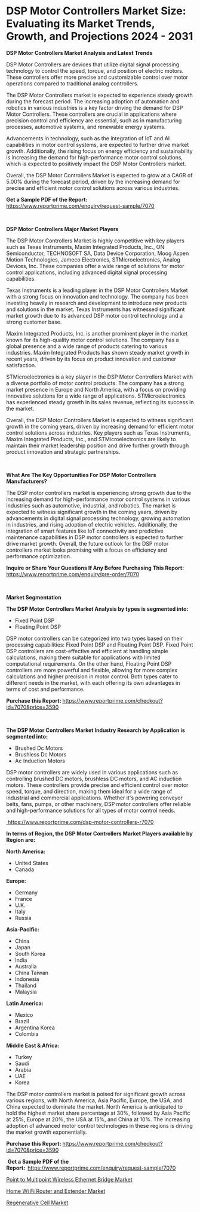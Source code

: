 <p><h1>DSP Motor Controllers Market Size: Evaluating its Market Trends, Growth, and Projections 2024 - 2031</h1></p><p><strong>DSP Motor Controllers Market Analysis and Latest Trends</strong></p>
<p><p>DSP Motor Controllers are devices that utilize digital signal processing technology to control the speed, torque, and position of electric motors. These controllers offer more precise and customizable control over motor operations compared to traditional analog controllers.</p><p>The DSP Motor Controllers market is expected to experience steady growth during the forecast period. The increasing adoption of automation and robotics in various industries is a key factor driving the demand for DSP Motor Controllers. These controllers are crucial in applications where precision control and efficiency are essential, such as in manufacturing processes, automotive systems, and renewable energy systems.</p><p>Advancements in technology, such as the integration of IoT and AI capabilities in motor control systems, are expected to further drive market growth. Additionally, the rising focus on energy efficiency and sustainability is increasing the demand for high-performance motor control solutions, which is expected to positively impact the DSP Motor Controllers market.</p><p>Overall, the DSP Motor Controllers Market is expected to grow at a CAGR of 5.00% during the forecast period, driven by the increasing demand for precise and efficient motor control solutions across various industries.</p></p>
<p><strong>Get a Sample PDF of the Report:&nbsp;</strong> <a href="https://www.reportprime.com/enquiry/request-sample/7070">https://www.reportprime.com/enquiry/request-sample/7070</a></p>
<p>&nbsp;</p>
<p><strong>DSP Motor Controllers Major Market Players</strong></p>
<p><p>The DSP Motor Controllers Market is highly competitive with key players such as Texas Instruments, Maxim Integrated Products, Inc., ON Semiconductor, TECHNOSOFT SA, Data Device Corporation, Moog Aspen Motion Technologies, Jameco Electronics, STMicroelectronics, Analog Devices, Inc. These companies offer a wide range of solutions for motor control applications, including advanced digital signal processing capabilities.</p><p>Texas Instruments is a leading player in the DSP Motor Controllers Market with a strong focus on innovation and technology. The company has been investing heavily in research and development to introduce new products and solutions in the market. Texas Instruments has witnessed significant market growth due to its advanced DSP motor control technology and a strong customer base.</p><p>Maxim Integrated Products, Inc. is another prominent player in the market known for its high-quality motor control solutions. The company has a global presence and a wide range of products catering to various industries. Maxim Integrated Products has shown steady market growth in recent years, driven by its focus on product innovation and customer satisfaction.</p><p>STMicroelectronics is a key player in the DSP Motor Controllers Market with a diverse portfolio of motor control products. The company has a strong market presence in Europe and North America, with a focus on providing innovative solutions for a wide range of applications. STMicroelectronics has experienced steady growth in its sales revenue, reflecting its success in the market.</p><p>Overall, the DSP Motor Controllers Market is expected to witness significant growth in the coming years, driven by increasing demand for efficient motor control solutions across industries. Key players such as Texas Instruments, Maxim Integrated Products, Inc., and STMicroelectronics are likely to maintain their market leadership position and drive further growth through product innovation and strategic partnerships.</p></p>
<p>&nbsp;</p>
<p><strong>What Are The Key Opportunities For DSP Motor Controllers Manufacturers?</strong></p>
<p><p>The DSP motor controllers market is experiencing strong growth due to the increasing demand for high-performance motor control systems in various industries such as automotive, industrial, and robotics. The market is expected to witness significant growth in the coming years, driven by advancements in digital signal processing technology, growing automation in industries, and rising adoption of electric vehicles. Additionally, the integration of smart features like IoT connectivity and predictive maintenance capabilities in DSP motor controllers is expected to further drive market growth. Overall, the future outlook for the DSP motor controllers market looks promising with a focus on efficiency and performance optimization.</p></p>
<p><strong>Inquire or Share Your Questions If Any Before Purchasing This Report:</strong> <a href="https://www.reportprime.com/enquiry/pre-order/7070">https://www.reportprime.com/enquiry/pre-order/7070</a></p>
<p>&nbsp;</p>
<p><strong>Market Segmentation</strong></p>
<p><strong>The DSP Motor Controllers Market Analysis by types is segmented into:</strong></p>
<p><ul><li>Fixed Point DSP</li><li>Floating Point DSP</li></ul></p>
<p><p>DSP motor controllers can be categorized into two types based on their processing capabilities: Fixed Point DSP and Floating Point DSP. Fixed Point DSP controllers are cost-effective and efficient at handling simple calculations, making them suitable for applications with limited computational requirements. On the other hand, Floating Point DSP controllers are more powerful and flexible, allowing for more complex calculations and higher precision in motor control. Both types cater to different needs in the market, with each offering its own advantages in terms of cost and performance.</p></p>
<p><strong>Purchase this Report:&nbsp;</strong><a href="https://www.reportprime.com/checkout?id=7070&price=3590">https://www.reportprime.com/checkout?id=7070&price=3590</a></p>
<p>&nbsp;</p>
<p><strong>The DSP Motor Controllers Market Industry Research by Application is segmented into:</strong></p>
<p><ul><li>Brushed Dc Motors</li><li>Brushless Dc Motors</li><li>Ac Induction Motors</li></ul></p>
<p><p>DSP motor controllers are widely used in various applications such as controlling brushed DC motors, brushless DC motors, and AC induction motors. These controllers provide precise and efficient control over motor speed, torque, and direction, making them ideal for a wide range of industrial and commercial applications. Whether it's powering conveyor belts, fans, pumps, or other machinery, DSP motor controllers offer reliable and high-performance solutions for all types of motor control needs.</p></p>
<p><a href="https://www.reportprime.com/dsp-motor-controllers-r7070">&nbsp;https://www.reportprime.com/dsp-motor-controllers-r7070</a></p>
<p><strong>In terms of Region, the DSP Motor Controllers Market Players available by Region are:</strong></p>
<p>
    <p> <strong> North America: </strong>
        <ul>
            <li>United States</li>
            <li>Canada</li>
        </ul>
        </p> 
    <p> <strong> Europe: </strong>
        <ul>
            <li>Germany</li>
            <li>France</li>
            <li>U.K.</li>
            <li>Italy</li>
            <li>Russia</li>
        </ul>
        </p> 
    <p> <strong> Asia-Pacific: </strong>
        <ul>
            <li>China</li>
            <li>Japan</li>
            <li>South Korea</li>
            <li>India</li>
            <li>Australia</li>
            <li>China Taiwan</li>
            <li>Indonesia</li>
            <li>Thailand</li>
            <li>Malaysia</li>
        </ul>
        </p> 
    <p> <strong> Latin America: </strong>
        <ul>
            <li>Mexico</li>
            <li>Brazil</li>
            <li>Argentina Korea</li>
            <li>Colombia</li>
        </ul>
        </p> 
    <p> <strong> Middle East & Africa: </strong>
        <ul>
            <li>Turkey</li>
            <li>Saudi</li>
            <li>Arabia</li>
            <li>UAE</li>
            <li>Korea</li>
        </ul>
    </p>
    </p>
<p><p>The DSP motor controllers market is poised for significant growth across various regions, with North America, Asia Pacific, Europe, the USA, and China expected to dominate the market. North America is anticipated to hold the highest market share percentage at 30%, followed by Asia Pacific at 25%, Europe at 20%, the USA at 15%, and China at 10%. The increasing adoption of advanced motor control technologies in these regions is driving the market growth exponentially.</p></p>
<p><strong>Purchase this Report: </strong><a href="https://www.reportprime.com/checkout?id=7070&price=3590">https://www.reportprime.com/checkout?id=7070&price=3590</a></p>
<p>&nbsp;<strong>Get a Sample PDF of the Report:&nbsp;&nbsp;</strong><a href="https://www.reportprime.com/enquiry/request-sample/7070">https://www.reportprime.com/enquiry/request-sample/7070</a></p>
<p><strong></strong></p>
<p><p><a href="https://github.com/abdillahsp58/Market-Research-Report-List-1/blob/main/point-to-multipoint-wireless-ethernet-bridge-market.md">Point to Multipoint Wireless Ethernet Bridge Market</a></p><p><a href="https://github.com/wybrqqeb6/Market-Research-Report-List-1/blob/main/home-wi-fi-router-and-extender-market.md">Home Wi Fi Router and Extender Market</a></p><p><a href="https://issuu.com/reportprime-2/docs/regenerative-cell-market-size-2030.pptx">Regenerative Cell Market</a></p></p>